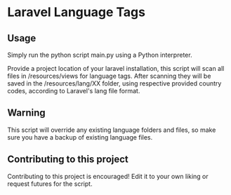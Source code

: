 # Laravel Language Tags
## Usage
Simply run the python script main.py using a Python interpreter.

Provide a project location of your laravel installation, this script will scan all files in /resources/views for language tags.
After scanning they will be saved in the /resources/lang/XX folder, using respective provided country codes, according to Laravel's lang file format.

## Warning
This script will override any existing language folders and files, so make sure you have a backup of existing language files.

## Contributing to this project
Contributing to this project is encouraged! Edit it to your own liking or request futures for the script.
